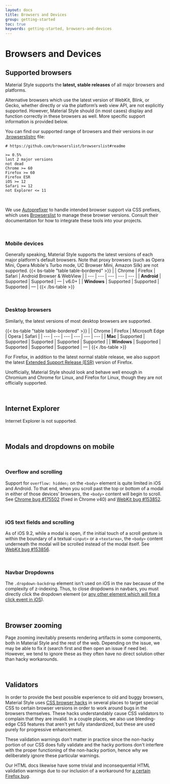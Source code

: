 ```yaml
---
layout: docs
title: Browsers and Devices
group: getting-started
toc: true
keywords: getting-started, browsers-and-devices
---
```


# Browsers and Devices

## Supported browsers
Material Style supports the **latest, stable releases** of all major browsers and platforms.

Alternative browsers which use the latest version of WebKit, Blink, or Gecko, whether directly 
or via the platform’s web view API, are not explicitly supported. However, Material Style should 
(in most cases) display and function correctly in these browsers as well. More specific support 
information is provided below.

You can find our supported range of browsers and their versions in our 
<a class="link-pink" href="https://github.com/materialstyle/materialstyle/blob/main/.browserslistrc">.browserslistrc</a> file:

```text
# https://github.com/browserslist/browserslist#readme

>= 0.5%
last 2 major versions
not dead
Chrome >= 60
Firefox >= 60
Firefox ESR
iOS >= 12
Safari >= 12
not Explorer <= 11
```

<br>

We use 
<a class="link-pink" href="https://github.com/postcss/autoprefixer">Autoprefixer</a> to handle 
intended browser support via CSS prefixes, which uses 
<a class="link-pink" href="https://github.com/browserslist/browserslist">Browserslist</a> to 
manage these browser versions. Consult their documentation for how to integrate these tools 
into your projects.

<br>

### Mobile devices

Generally speaking, Material Style supports the latest versions of each major platform's default 
browsers. Note that proxy browsers (such as Opera Mini, Opera Mobile's Turbo mode, 
UC Browser Mini, Amazon Silk) are not supported.
{{< bs-table "table table-bordered" >}}
| | Chrome | Firefox | Safari | Android Browser &amp; WebView |
| --- | --- | --- | --- | --- |
| **Android** | Supported | Supported | <span class="text-muted">&mdash;</span> | v6.0+ |
| **Windows** | Supported | Supported | Supported | <span class="text-muted">&mdash;</span> |
{{< /bs-table >}}

<br>

### Desktop browsers

Similarly, the latest versions of most desktop browsers are supported.

{{< bs-table "table table-bordered" >}}
| | Chrome | Firefox | Microsoft Edge | Opera | Safari |
| --- | --- | --- | --- | --- | --- |
| **Mac** | Supported | Supported | Supported | Supported | Supported |
| **Windows** | Supported | Supported | Supported | Supported | <span class="text-muted">&mdash;</span> |
{{< /bs-table >}}

For Firefox, in addition to the latest normal stable release, we also support the latest 
<a class="link-pink" href="https://www.mozilla.org/en-US/firefox/enterprise/">Extended Support Release (ESR)</a>
version of Firefox.

Unofficially, Material Style should look and behave well enough in Chromium and Chrome for Linux, and 
Firefox for Linux, though they are not officially supported.

<br>

## Internet Explorer

Internet Explorer is not supported.

<br>

## Modals and dropdowns on mobile

<br>

### Overflow and scrolling

Support for `overflow: hidden;` on the `<body>` element is quite limited in iOS and Android. 
To that end, when you scroll past the top or bottom of a modal in either of those devices' 
browsers, the `<body>` content will begin to scroll. 
See <a class="link-pink" href="https://bugs.chromium.org/p/chromium/issues/detail?id=175502">Chrome bug #175502</a>
(fixed in Chrome v40) and 
<a class="link-pink" href="https://bugs.webkit.org/show_bug.cgi?id=153852">WebKit bug #153852</a>.

<br>

### iOS text fields and scrolling

As of iOS 9.2, while a modal is open, if the initial touch of a scroll gesture is within the 
boundary of a textual `<input>` or a `<textarea>`, the `<body>` content underneath the modal 
will be scrolled instead of the modal itself. 
See <a class="link-pink" href="https://bugs.webkit.org/show_bug.cgi?id=153856">WebKit bug #153856</a>.

<br>

### Navbar Dropdowns

The `.dropdown-backdrop` element isn't used on iOS in the nav because of the complexity of 
z-indexing. Thus, to close dropdowns in navbars, you must directly click the dropdown element 
(or <a class="link-pink" href="https://developer.mozilla.org/en-US/docs/Web/API/Element/click_event#Safari_Mobile">any other element which will fire a click event in iOS</a>).

<br>

## Browser zooming

Page zooming inevitably presents rendering artifacts in some components, both in Material Style and 
the rest of the web. Depending on the issue, we may be able to fix it 
(search first and then open an issue if need be). However, we tend to ignore these as they 
often have no direct solution other than hacky workarounds.

<br>

## Validators

In order to provide the best possible experience to old and buggy browsers, Material Style uses 
<a class="link-pink" href="http://browserhacks.com/">CSS browser hacks</a>
in several places to target special CSS to certain browser versions in order to work around bugs 
in the browsers themselves. These hacks understandably cause CSS validators to complain that 
they are invalid. In a couple places, we also use bleeding-edge CSS features that aren't yet 
fully standardized, but these are used purely for progressive enhancement.

These validation warnings don't matter in practice since the non-hacky portion of our CSS does 
fully validate and the hacky portions don't interfere with the proper functioning of the 
non-hacky portion, hence why we deliberately ignore these particular warnings.

Our HTML docs likewise have some trivial and inconsequential HTML validation warnings due to 
our inclusion of a workaround for 
<a class="link-pink" href="https://bugzilla.mozilla.org/show_bug.cgi?id=654072">a certain Firefox bug</a>.
